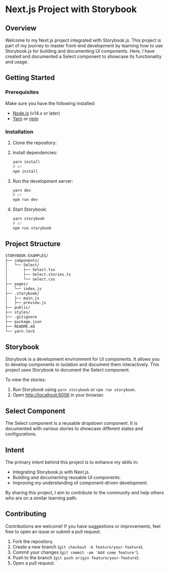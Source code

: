 # Next.js Project with Storybook

## Overview

Welcome to my Next.js project integrated with Storybook.js. This project is part of my journey to master front-end development by learning how to use Storybook.js for building and documenting UI components. Here, I have created and documented a Select component to showcase its functionality and usage.

## Getting Started

### Prerequisites

Make sure you have the following installed:

- [Node.js](https://nodejs.org/) (v14.x or later)
- [Yarn](https://yarnpkg.com/) or [npm](https://www.npmjs.com/)

### Installation

1. Clone the repository:
2. Install dependencies:

   ```bash
   yarn install
   # or
   npm install
   ```

3. Run the development server:

   ```bash
   yarn dev
   # or
   npm run dev
   ```

4. Start Storybook:

   ```bash
   yarn storybook
   # or
   npm run storybook
   ```

## Project Structure

```bash
STORYBOOK-EXAMPLES/
├── components/
│   └── Select/
│       ├── Select.tsx
│       ├── Select.stories.ts
│       └── select.css
├── pages/
│   └── index.js
├── .storybook/
│   ├── main.js
│   ├── preview.js
├── public/
├── styles/
├── .gitignore
├── package.json
├── README.md
└── yarn.lock
```

## Storybook

Storybook is a development environment for UI components. It allows you to develop components in isolation and document them interactively. This project uses Storybook to document the Select component.

To view the stories:

1. Run Storybook using `yarn storybook` or `npm run storybook`.
2. Open [http://localhost:6006](http://localhost:6006) in your browser.

## Select Component

The Select component is a reusable dropdown component. It is documented with various stories to showcase different states and configurations.

## Intent

The primary intent behind this project is to enhance my skills in:

- Integrating Storybook.js with Next.js.
- Building and documenting reusable UI components.
- Improving my understanding of component-driven development.

By sharing this project, I aim to contribute to the community and help others who are on a similar learning path.

## Contributing

Contributions are welcome! If you have suggestions or improvements, feel free to open an issue or submit a pull request.

1. Fork the repository.
2. Create a new branch (`git checkout -b feature/your-feature`).
3. Commit your changes (`git commit -am 'Add some feature'`).
4. Push to the branch (`git push origin feature/your-feature`).
5. Open a pull request.
